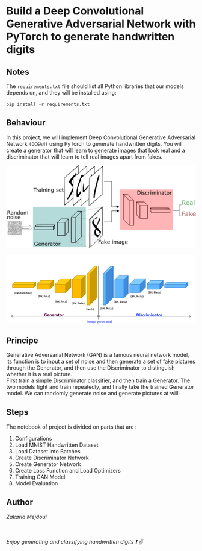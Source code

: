 # Build a Deep Convolutional Generative Adversarial Network with PyTorch to generate handwritten digits


## Notes
The `requirements.txt` file should list all Python libraries that our models depends on, and they will be installed using:

```
pip install -r requirements.txt
```

## Behaviour
In this project, we will implement Deep Convolutional Generative Adversarial Network `(DCGAN)` using PyTorch to generate handwritten digits. You will create a generator that will learn to generate images that look real and a discriminator that will learn to tell real images apart from fakes.

![picture alt](static/dcgan.png "DCGAN Process")<br><br>
![picture alt](static/dcgan2.png "DCGAN_Gen_Disc")


## Principe
Generative Adversarial Network (GAN) is a famous neural network model, its function is to input a set of noise and then generate a set of fake pictures through the Generator, and then use the Discriminator to distinguish whether it is a real picture. <br>First train a simple Discriminator classifier, and then train a Generator. The two models fight and train repeatedly, and finally take the trained Generator model. We can randomly generate noise and generate pictures at will!

## Steps
The notebook of project is divided on parts that are :
1. Configurations
2. Load MNIST Handwritten Dataset
3. Load Dataset into Batches
4. Create Discriminator Network 
5. Create Generator Network
6. Create Loss Function and Load Optimizers
7. Training GAN Model
8. Model Evaluation

## Author
_Zakaria Mejdoul_






<br><br>_Enjoy generating and classifying handwritten digits :exclamation: :v:_
